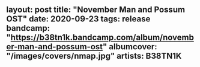 layout: post
title:  "November Man and Possum OST"
date:   2020-09-23
tags: release
bandcamp: "https://b38tn1k.bandcamp.com/album/november-man-and-possum-ost"
albumcover: "/images/covers/nmap.jpg"
artists: B38TN1K
---

